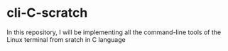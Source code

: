 # cli-C-scratch

In this repository, I will be implementing all the command-line tools of the Linux terminal from sratch in C language
